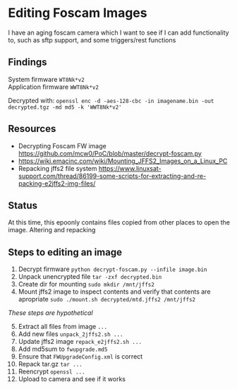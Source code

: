 # Editing Foscam Images

I have an aging foscam camera which I want to see if I can add functionality to, such as sftp support, and some triggers/rest functions

## Findings

System firmware         `WT8Nk*v2`  
Application firmware    `WWT8Nk*v2`  

Decrypted with: `openssl enc -d -aes-128-cbc -in imagename.bin -out decrypted.tgz -md md5 -k 'WWT8Nk*v2'`  

## Resources
* Decrypting Foscam FW image https://github.com/mcw0/PoC/blob/master/decrypt-foscam.py
* https://wiki.emacinc.com/wiki/Mounting_JFFS2_Images_on_a_Linux_PC
* Repacking jffs2 file system https://www.linuxsat-support.com/thread/86199-some-scripts-for-extracting-and-re-packing-e2jffs2-img-files/



## Status 
At this time, this epoonly contains files copied from other places to open the image. Altering and repacking

## Steps to editing an image
1. Decrypt firmware `python decrypt-foscam.py --infile image.bin`
1. Unpack unencrypted file `tar -zxf decrypted.bin`
1. Create dir for mounting `sudo mkdir /mnt/jffs2`
1. Mount jffs2 image to inspect contents and verify that contents are apropriate `sudo ./mount.sh decrypted/mtd.jffs2 /mnt/jffs2`

*These steps are hypothetical*  

5. Extract all files from image `...`
1. Add new files `unpack_2jffs2.sh ...`
1. Update jffs2 image  `repack_e2jffs2.sh ...`
1. Add md5sum to `fwupgrade.md5`
1. Ensure that `FWUpgradeConfig.xml` is correct
1. Repack tar.gz `tar ...`
1. Reencrypt `openssl ...`
1. Upload to camera and see if it works

